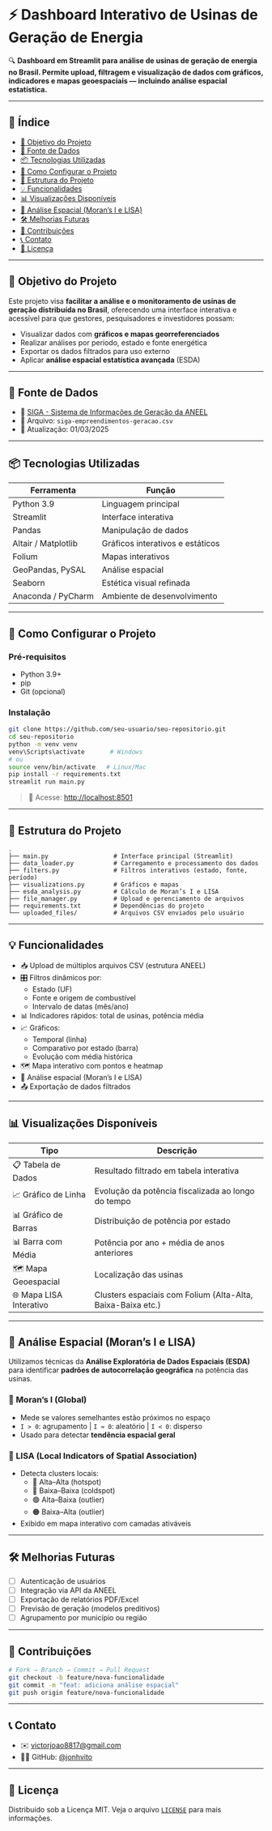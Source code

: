 
# ⚡ Dashboard Interativo de Usinas de Geração de Energia

🔍 **Dashboard em Streamlit para análise de usinas de geração de energia no Brasil. Permite upload, filtragem e visualização de dados com gráficos, indicadores e mapas geoespaciais — incluindo análise espacial estatística.**

---

## 📌 Índice
- [🎯 Objetivo do Projeto](#-objetivo-do-projeto)
- [📁 Fonte de Dados](#-fonte-de-dados)
- [📦 Tecnologias Utilizadas](#-tecnologias-utilizadas)
- [🚀 Como Configurar o Projeto](#-como-configurar-o-projeto)
- [📂 Estrutura do Projeto](#-estrutura-do-projeto)
- [💡 Funcionalidades](#-funcionalidades)
- [📊 Visualizações Disponíveis](#-visualizações-disponíveis)
- [🧭 Análise Espacial (Moran’s I e LISA)](#-análise-espacial-morans-i-e-lisa)
- [🛠️ Melhorias Futuras](#️-melhorias-futuras)
- [🤝 Contribuições](#-contribuições)
- [📞 Contato](#-contato)
- [📜 Licença](#-licença)

---

## 🎯 Objetivo do Projeto

Este projeto visa **facilitar a análise e o monitoramento de usinas de geração distribuída no Brasil**, oferecendo uma interface interativa e acessível para que gestores, pesquisadores e investidores possam:

- Visualizar dados com **gráficos e mapas georreferenciados**
- Realizar análises por período, estado e fonte energética
- Exportar os dados filtrados para uso externo
- Aplicar **análise espacial estatística avançada** (ESDA)

---

## 📁 Fonte de Dados

- 🔗 [SIGA - Sistema de Informações de Geração da ANEEL](https://dadosabertos.aneel.gov.br/dataset/siga-sistema-de-informacoes-de-geracao-da-aneel)
- 📄 Arquivo: `siga-empreendimentos-geracao.csv`
- 📅 Atualização: 01/03/2025

---

## 📦 Tecnologias Utilizadas

| Ferramenta | Função |
|------------|--------|
| Python 3.9 | Linguagem principal |
| Streamlit | Interface interativa |
| Pandas | Manipulação de dados |
| Altair / Matplotlib | Gráficos interativos e estáticos |
| Folium | Mapas interativos |
| GeoPandas, PySAL | Análise espacial |
| Seaborn | Estética visual refinada |
| Anaconda / PyCharm | Ambiente de desenvolvimento |

---

## 🚀 Como Configurar o Projeto

### Pré-requisitos
- Python 3.9+
- pip
- Git (opcional)

### Instalação

```bash
git clone https://github.com/seu-usuario/seu-repositorio.git
cd seu-repositorio
python -m venv venv
venv\Scripts\activate       # Windows
# ou
source venv/bin/activate   # Linux/Mac
pip install -r requirements.txt
streamlit run main.py
```

> 🔗 Acesse: [http://localhost:8501](http://localhost:8501)

---

## 📂 Estrutura do Projeto

```plaintext
.
├── main.py                  # Interface principal (Streamlit)
├── data_loader.py           # Carregamento e processamento dos dados
├── filters.py               # Filtros interativos (estado, fonte, período)
├── visualizations.py        # Gráficos e mapas
├── esda_analysis.py         # Cálculo de Moran’s I e LISA
├── file_manager.py          # Upload e gerenciamento de arquivos
├── requirements.txt         # Dependências do projeto
└── uploaded_files/          # Arquivos CSV enviados pelo usuário
```

---

## 💡 Funcionalidades

- 📥 Upload de múltiplos arquivos CSV (estrutura ANEEL)
- 🎛️ Filtros dinâmicos por:
  - Estado (UF)
  - Fonte e origem de combustível
  - Intervalo de datas (mês/ano)
- 📊 Indicadores rápidos: total de usinas, potência média
- 📈 Gráficos:
  - Temporal (linha)
  - Comparativo por estado (barra)
  - Evolução com média histórica
- 🗺️ Mapa interativo com pontos e heatmap
- 🧭 Análise espacial (Moran’s I e LISA)
- 📤 Exportação de dados filtrados

---

## 📊 Visualizações Disponíveis

| Tipo                   | Descrição |
|------------------------|----------|
| 📋 Tabela de Dados     | Resultado filtrado em tabela interativa |
| 📈 Gráfico de Linha    | Evolução da potência fiscalizada ao longo do tempo |
| 📊 Gráfico de Barras   | Distribuição de potência por estado |
| 📊 Barra com Média     | Potência por ano + média de anos anteriores |
| 🗺️ Mapa Geoespacial    | Localização das usinas |
| 🌐 Mapa LISA Interativo| Clusters espaciais com Folium (Alta-Alta, Baixa-Baixa etc.) |

---

## 🧭 Análise Espacial (Moran’s I e LISA)

Utilizamos técnicas da **Análise Exploratória de Dados Espaciais (ESDA)** para identificar **padrões de autocorrelação geográfica** na potência das usinas.

### 📐 Moran’s I (Global)

- Mede se valores semelhantes estão próximos no espaço
- `I > 0`: agrupamento | `I ≈ 0`: aleatório | `I < 0`: disperso
- Usado para detectar **tendência espacial geral**

### 🧠 LISA (Local Indicators of Spatial Association)

- Detecta clusters locais:
  - 🔴 Alta–Alta (hotspot)
  - 🔵 Baixa–Baixa (coldspot)
  - 🟢 Alta–Baixa (outlier)
  - 🟠 Baixa–Alta (outlier)
- Exibido em mapa interativo com camadas ativáveis

---

## 🛠️ Melhorias Futuras

- [ ] Autenticação de usuários
- [ ] Integração via API da ANEEL
- [ ] Exportação de relatórios PDF/Excel
- [ ] Previsão de geração (modelos preditivos)
- [ ] Agrupamento por município ou região

---

## 🤝 Contribuições

```bash
# Fork → Branch → Commit → Pull Request
git checkout -b feature/nova-funcionalidade
git commit -m "feat: adiciona análise espacial"
git push origin feature/nova-funcionalidade
```

---

## 📞 Contato

- ✉️ victorjoao8817@gmail.com  
- 🧑‍💻 GitHub: [@jonhvito](https://github.com/jonhvito)

---

## 📜 Licença

Distribuído sob a Licença MIT. Veja o arquivo [`LICENSE`](LICENSE) para mais informações.
